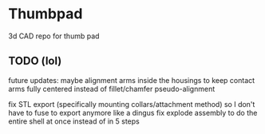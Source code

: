 # Thumbpad
3d CAD repo for thumb pad


## TODO (lol)
future updates:
maybe alignment arms inside the housings to keep contact arms fully centered instead of fillet/chamfer pseudo-alignment

fix STL export (specifically mounting collars/attachment method) so I don't have to fuse to export anymore like a dingus
fix explode assembly to do the entire shell at once instead of in 5 steps